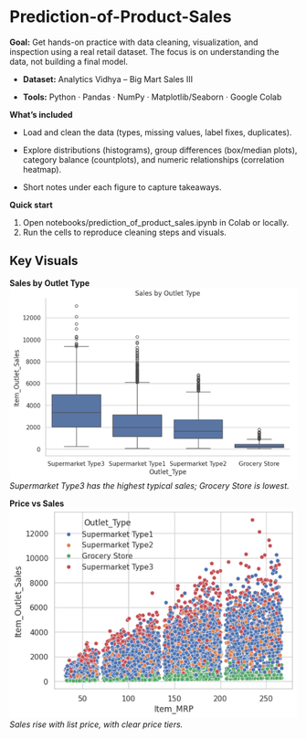 # Prediction-of-Product-Sales
**Goal:** Get hands-on practice with data cleaning, visualization, and inspection using a real retail dataset. The focus is on understanding the data, not building a final model.

  - **Dataset:** Analytics Vidhya – Big Mart Sales III

  - **Tools:** Python · Pandas · NumPy · Matplotlib/Seaborn · Google Colab

**What’s included**

  - Load and clean the data (types, missing values, label fixes, duplicates).

  - Explore distributions (histograms), group differences (box/median plots), category balance (countplots), and numeric relationships (correlation heatmap).

  - Short notes under each figure to capture takeaways.
    
**Quick start**

1. Open notebooks/prediction_of_product_sales.ipynb in Colab or locally.
2. Run the cells to reproduce cleaning steps and visuals.
## Key Visuals

**Sales by Outlet Type**
![Sales VS. Outlet Type](sales_by_outlet_type.PNG)
*Supermarket Type3 has the highest typical sales; Grocery Store is lowest.*

**Price vs Sales**
![Sales VS. Price ](sales_by_price.PNG)
*Sales rise with list price, with clear price tiers.*

